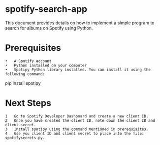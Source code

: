 # spotify-search-app
This document provides details on how to implement a simple program to search for albums on Spotify using Python.
# Prerequisites
	•	A Spotify account
	•	Python installed on your computer
	•	Spotipy Python library installed. You can install it using the following command:

pip install spotipy

# Next Steps
	1	Go to Spotify Developer Dashboard and create a new client ID.
	2	Once you have created the client ID, note down the client ID and client secret.
	3	Install spotipy using the command mentioned in prerequisites.
	4	Use you client ID and client secret to place into the file: spotifysecrets.py.

